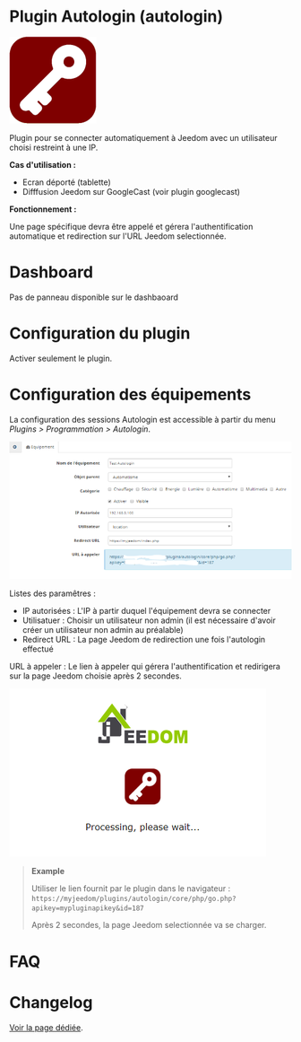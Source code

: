 Plugin Autologin (autologin)
=============================

![Logo plugin](../images/logoplugin.png "Logo plugin")

Plugin pour se connecter automatiquement à Jeedom avec un utilisateur choisi restreint à une IP.

**Cas d'utilisation :**
- Ecran déporté (tablette)
- Difffusion Jeedom sur GoogleCast (voir plugin googlecast)

**Fonctionnement :**

Une page spécifique devra être appelé et gérera l'authentification automatique et redirection sur l'URL Jeedom selectionnée.

Dashboard
=======================

Pas de panneau disponible sur le dashbaoard

Configuration du plugin
=======================

Activer seulement le plugin.

Configuration des équipements
=============================

La configuration des sessions Autologin est accessible à partir du menu *Plugins > Programmation > Autologin*.

![Configuration](../images/configuration.png "Configuration")

Listes des paramêtres :

- IP autorisées : L'IP à partir duquel l'équipement devra se connecter
- Utilisatuer : Choisir un utilisateur non admin (il est nécessaire d'avoir créer un utilisateur non admin au préalable)
- Redirect URL : La page Jeedom de redirection une fois l'autologin effectué


URL à appeler : Le lien à appeler qui gérera l'authentification et redirigera sur la page Jeedom choisie après 2 secondes.

![Screenshot](../images/loginscreenshot.png "Screenshot")


> **Example**
>
> Utiliser le lien fournit par le plugin dans le navigateur :
``https://myjeedom/plugins/autologin/core/php/go.php?apikey=mypluginapikey&id=187``
>
> Après 2 secondes, la page Jeedom selectionnée va se charger.

FAQ
=============================


Changelog
=============================

[Voir la page dédiée](changelog.md).
